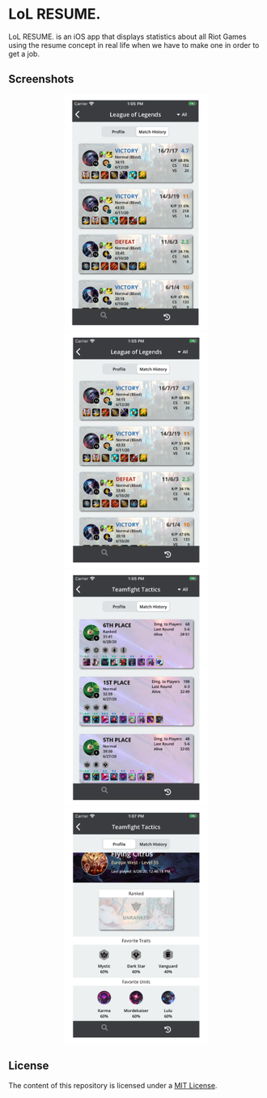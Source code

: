 # LoL RESUME.

LoL RESUME. is an iOS app that displays statistics about all Riot Games using the resume concept in real life when we have to make one in order to get a job.

## Screenshots

<p align="center">
    <img src="./README-IMAGES/aaa.png" width="283" height="466">
    <img src="./README-IMAGES/222.png" width="283" height="466">
    <img src="./README-IMAGES/333.png" width="283" height="466">
    <img src="./README-IMAGES/444.png" width="283" height="466">
</p>

## License

The content of this repository is licensed under a [MIT License](LICENSE).
